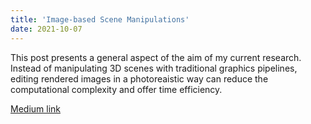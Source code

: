 ```yaml
---
title: 'Image-based Scene Manipulations'
date: 2021-10-07
---
```


This post presents a general aspect of the aim of my current research. Instead of manipulating 3D scenes with traditional graphics pipelines, editing rendered images in a photoreaistic way can reduce the computational complexity and offer time efficiency.

[Medium link](https://medium.com/@gokbudakfazilet/image-based-scene-manipulations-f8c531cd4734)
